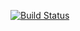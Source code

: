 [![Build Status](https://travis-ci.com/pdfop/SE-EX09.svg?branch=master)](https://travis-ci.com/pdfop/SE-EX09)
